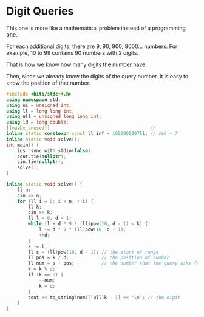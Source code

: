 # Digit Queries

This one is more like a mathematical problem instead of a programming one.

For each additional digits, there are 9, 90, 900, 9000... numbers. For example, 10 to 99 contains 90 numbers with 2 digits.

That is how we know how many digits the number have.

Then, since we already know the digits of the query number. It is easy to know the position of that number.

```c++
#include <bits/stdc++.h>
using namespace std;
using ui = unsigned int;
using ll = long long int;
using ull = unsigned long long int;
using ld = long double;
[[maybe_unused]]                                     //
inline static constexpr const ll inf = 1000000007ll; // 1e9 + 7
inline static void solve();
int main() {
    ios::sync_with_stdio(false);
    cout.tie(nullptr);
    cin.tie(nullptr);
    solve();
}

inline static void solve() {
    ll n;
    cin >> n;
    for (ll i = 0; i < n; ++i) {
        ll k;
        cin >> k;
        ll l = 0, d = 1;
        while (l + d * 9 * (ll)pow(10, d - 1) < k) {
            l += d * 9 * (ll)pow(10, d - 1);
            ++d;
        }
        k -= l;
        ll s = (ll)pow(10, d - 1); // the start of range
        ll pos = k / d;            // the position of number
        ll num = s + pos;          // the number that the query asks for
        k = k % d;
        if (k == 0) {
            --num;
            k = d;
        }
        cout << to_string(num)[(ull)k - 1] << '\n'; // the digit
    }
}
```
